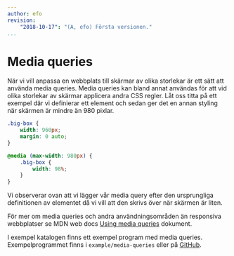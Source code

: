 ```yaml
---
author: efo
revision:
    "2018-10-17": "(A, efo) Första versionen."
...
```

Media queries
=======================

När vi vill anpassa en webbplats till skärmar av olika storlekar är ett sätt att använda media queries. Media queries kan bland annat användas för att vid olika storlekar av skärmar applicera andra CSS regler. Låt oss titta på ett exempel där vi definierar ett element och sedan ger det en annan styling när skärmen är mindre än 980 pixlar.

```css
.big-box {
    width: 960px;
    margin: 0 auto;
}

@media (max-width: 980px) {
    .big-box {
        width: 98%;
    }
}
```

Vi observerar ovan att vi lägger vår media query efter den ursprungliga definitionen av elementet då vi vill att den skrivs över när skärmen är liten.

För mer om media queries och andra användningsområden än responsiva webbplatser se MDN web docs [Using media queries](https://developer.mozilla.org/en-US/docs/Web/CSS/Media_Queries/Using_media_queries) dokument.

I exempel katalogen finns ett exempel program med media queries. Exempelprogrammet finns i `example/media-queries` eller på [GitHub](https://github.com/dbwebb-se/design/tree/master/example/media-queries).
